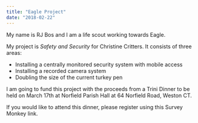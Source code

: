 ```yaml
---
title: "Eagle Project"
date: "2018-02-22"
---
```


My name is RJ Bos and I am a life scout working towards Eagle.

My project is *Safety and Security* for Christine Critters.  It consists of three areas:
 - Installing a centrally monitored security system with mobile access
 - Installing a recorded camera system
 - Doubling the size of the current turkey pen
 
I am going to fund this project with the proceeds from a Trini Dinner to be held on March 17th at Norfield Parish Hall at 64 Norfield Road, Weston CT.

If you would like to attend this dinner, please register using this Survey Monkey link.

